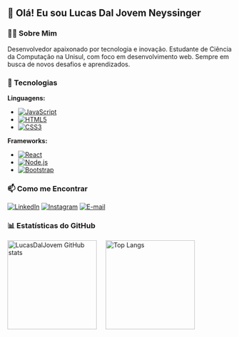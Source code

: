 ## 👋 Olá! Eu sou Lucas Dal Jovem Neyssinger

### 🧑‍💻 Sobre Mim
Desenvolvedor apaixonado por tecnologia e inovação. Estudante de Ciência da Computação na Unisul, com foco em desenvolvimento web. Sempre em busca de novos desafios e aprendizados.

### 🔧 Tecnologias

**Linguagens:**
  - [![JavaScript](https://img.shields.io/badge/JavaScript-F7DF1E?style=for-the-badge&logo=javascript&logoColor=black)](https://developer.mozilla.org/en-US/docs/Web/JavaScript)
  - [![HTML5](https://img.shields.io/badge/HTML5-E34F26?style=for-the-badge&logo=html5&logoColor=white)](https://developer.mozilla.org/en-US/docs/Web/HTML)
  - [![CSS3](https://img.shields.io/badge/CSS3-1572B6?style=for-the-badge&logo=css3&logoColor=white)](https://developer.mozilla.org/en-US/docs/Web/CSS)

**Frameworks:**
- [![React](https://img.shields.io/badge/React-61DAFB?style=for-the-badge&logo=react&logoColor=black)](https://reactjs.org/)
- [![Node.js](https://img.shields.io/badge/Node.js-339933?style=for-the-badge&logo=node.js&logoColor=white)](https://nodejs.org/)
- [![Bootstrap](https://img.shields.io/badge/Bootstrap-7952B3?style=for-the-badge&logo=bootstrap&logoColor=white)](https://getbootstrap.com/)

### 📫 Como me Encontrar
[![LinkedIn](https://img.shields.io/badge/LinkedIn-0077B5?style=for-the-badge&logo=linkedin&logoColor=white)](https://www.linkedin.com/in/lucas-dal-jovem/)
[![Instagram](https://img.shields.io/badge/Instagram-E4405F?style=for-the-badge&logo=instagram&logoColor=white)](https://instagram.com/lucasdaljovem/)
[![E-mail](https://img.shields.io/badge/Gmail-D14836?style=for-the-badge&logo=gmail&logoColor=white)](mailto:lucasdaljovem@gmail.com)

### 📊 Estatísticas do GitHub
<div style="display: flex; gap: 20px;">
  <img src="https://github-readme-stats.vercel.app/api?username=lucasdaljovem&show_icons=true&theme=radical" alt="LucasDalJovem GitHub stats" style="height: 200px;">
  <img src="https://github-readme-stats.vercel.app/api/top-langs/?username=lucasdaljovem&layout=compact&theme=radical" alt="Top Langs" style="height: 200px;">
</div>
